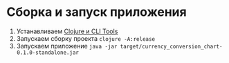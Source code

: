 # Сборка и запуск приложения

1. Устанавливаем [Clojure и CLI Tools](https://clojure.org/guides/getting_started)
1. Запускаем сборку проекта `clojure -A:release`
1. Запускаем приложение `java -jar target/currency_conversion_chart-0.1.0-standalone.jar`